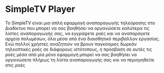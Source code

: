 # SimpleTV Player

Το SimpleTV είναι μια απλή εφαρμογή αναπαραγωγής τηλεόρασης στο Διαδίκτυο που μπορεί να σας βοηθήσει να οργανώσετε καλύτερα τις λίστες αναπαραγωγής σας, να εγγράψετε ροές και να αναπαράγετε αρχεία πολυμέσων, όλα μέσα από ένα διαισθητικό περιβάλλον εργασίας. Ενώ πολλοί χρήστες αναζητούν να βρουν παγκόσμιες δωρεάν τηλεοπτικές ροές σε διάφορους ιστότοπους, η πρόσβαση σε αυτές τις ροές μέσα από μία μόνο εφαρμογή μπορεί να σας βοηθήσει να οργανώσετε πλήρως τη λίστα αναπαραγωγής σας και να περιηγηθείτε στις ροές
